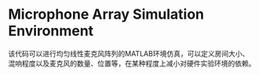 # Microphone Array Simulation Environment
该代码可以进行均匀线性麦克风阵列的MATLAB环境仿真，可以定义房间大小、混响程度以及麦克风的数量、位置等，在某种程度上减小对硬件实验环境的依赖。